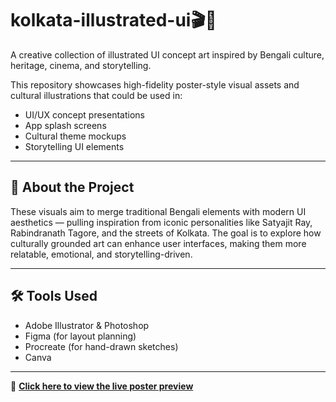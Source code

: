 # kolkata-illustrated-ui🎬🌆


A creative collection of illustrated UI concept art inspired by Bengali culture, heritage, cinema, and storytelling.

This repository showcases high-fidelity poster-style visual assets and cultural illustrations that could be used in:
- UI/UX concept presentations
- App splash screens
- Cultural theme mockups
- Storytelling UI elements

---

## 🎨 About the Project

These visuals aim to merge traditional Bengali elements with modern UI aesthetics — pulling inspiration from iconic personalities like Satyajit Ray, Rabindranath Tagore, and the streets of Kolkata. The goal is to explore how culturally grounded art can enhance user interfaces, making them more relatable, emotional, and storytelling-driven.

---

## 🛠 Tools Used

- Adobe Illustrator & Photoshop
- Figma (for layout planning)
- Procreate (for hand-drawn sketches)
- Canva

---

🚀 **[Click here to view the live poster preview](https://tirtha28.github.io/kolkata-illustrated-ui/)**  


